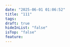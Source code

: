 ```yaml
---
date: "2025-06-01 01:06:52"
title: "111"
tags: 
draft: true
hideInList: "false"
isTop: "false"
feature:
---
```



